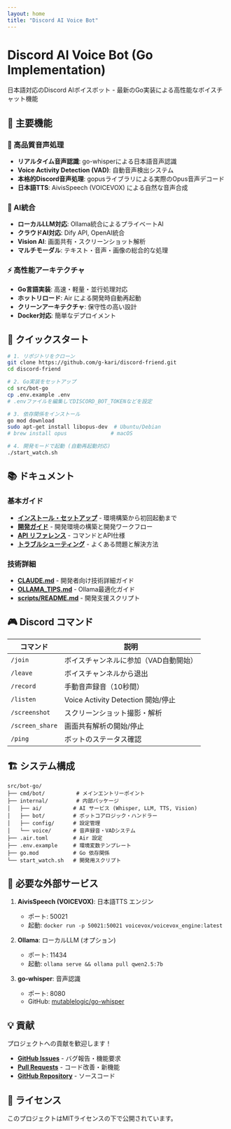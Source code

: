 ```yaml
---
layout: home
title: "Discord AI Voice Bot"
---
```


# Discord AI Voice Bot (Go Implementation)

日本語対応のDiscord AIボイスボット - 最新のGo実装による高性能なボイスチャット機能

## 🎯 主要機能

### 🎤 高品質音声処理
- **リアルタイム音声認識**: go-whisperによる日本語音声認識
- **Voice Activity Detection (VAD)**: 自動音声検出システム  
- **本格的Discord音声処理**: gopusライブラリによる実際のOpus音声デコード
- **日本語TTS**: AivisSpeech (VOICEVOX) による自然な音声合成

### 🤖 AI統合
- **ローカルLLM対応**: Ollama統合によるプライベートAI
- **クラウドAI対応**: Dify API, OpenAI統合
- **Vision AI**: 画面共有・スクリーンショット解析
- **マルチモーダル**: テキスト・音声・画像の総合的な処理

### ⚡ 高性能アーキテクチャ
- **Go言語実装**: 高速・軽量・並行処理対応
- **ホットリロード**: Air による開発時自動再起動
- **クリーンアーキテクチャ**: 保守性の高い設計
- **Docker対応**: 簡単なデプロイメント

## 🚀 クイックスタート

```bash
# 1. リポジトリをクローン
git clone https://github.com/g-kari/discord-friend.git
cd discord-friend

# 2. Go実装をセットアップ
cd src/bot-go
cp .env.example .env
# .envファイルを編集してDISCORD_BOT_TOKENなどを設定

# 3. 依存関係をインストール
go mod download
sudo apt-get install libopus-dev  # Ubuntu/Debian
# brew install opus              # macOS

# 4. 開発モードで起動 (自動再起動対応)
./start_watch.sh
```

## 📚 ドキュメント

### 基本ガイド
- [**インストール・セットアップ**](getting-started.html) - 環境構築から初回起動まで
- [**開発ガイド**](development.html) - 開発環境の構築と開発ワークフロー
- [**API リファレンス**](api-reference.html) - コマンドとAPI仕様
- [**トラブルシューティング**](troubleshooting.html) - よくある問題と解決方法

### 技術詳細
- [**CLAUDE.md**](https://github.com/g-kari/discord-friend/blob/main/CLAUDE.md) - 開発者向け技術詳細ガイド
- [**OLLAMA_TIPS.md**](https://github.com/g-kari/discord-friend/blob/main/OLLAMA_TIPS.md) - Ollama最適化ガイド
- [**scripts/README.md**](https://github.com/g-kari/discord-friend/blob/main/scripts/README.md) - 開発支援スクリプト

## 🎮 Discord コマンド

| コマンド | 説明 |
|---------|------|
| `/join` | ボイスチャンネルに参加（VAD自動開始） |
| `/leave` | ボイスチャンネルから退出 |
| `/record` | 手動音声録音（10秒間） |
| `/listen` | Voice Activity Detection 開始/停止 |
| `/screenshot` | スクリーンショット撮影・解析 |
| `/screen_share` | 画面共有解析の開始/停止 |
| `/ping` | ボットのステータス確認 |

## 🏗️ システム構成

```
src/bot-go/
├── cmd/bot/          # メインエントリーポイント
├── internal/         # 内部パッケージ
│   ├── ai/          # AI サービス (Whisper, LLM, TTS, Vision)
│   ├── bot/         # ボットコアロジック・ハンドラー
│   ├── config/      # 設定管理
│   └── voice/       # 音声録音・VADシステム
├── .air.toml        # Air 設定
├── .env.example     # 環境変数テンプレート
├── go.mod           # Go 依存関係
└── start_watch.sh   # 開発用スクリプト
```

## 🔧 必要な外部サービス

1. **AivisSpeech (VOICEVOX)**: 日本語TTS エンジン
   - ポート: 50021
   - 起動: `docker run -p 50021:50021 voicevox/voicevox_engine:latest`

2. **Ollama**: ローカルLLM (オプション)
   - ポート: 11434  
   - 起動: `ollama serve && ollama pull qwen2.5:7b`

3. **go-whisper**: 音声認識
   - ポート: 8080
   - GitHub: [mutablelogic/go-whisper](https://github.com/mutablelogic/go-whisper)

## 💡 貢献

プロジェクトへの貢献を歓迎します！

- **[GitHub Issues](https://github.com/g-kari/discord-friend/issues)** - バグ報告・機能要求
- **[Pull Requests](https://github.com/g-kari/discord-friend/pulls)** - コード改善・新機能
- **[GitHub Repository](https://github.com/g-kari/discord-friend)** - ソースコード

## 📄 ライセンス

このプロジェクトはMITライセンスの下で公開されています。
